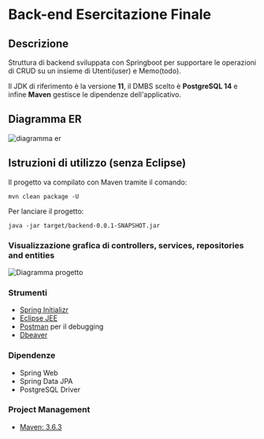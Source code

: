 # Back-end Esercitazione Finale

## Descrizione
Struttura di backend sviluppata con Springboot per supportare le operazioni di CRUD su un insieme di Utenti(user) e Memo(todo).

Il JDK di riferimento è la versione **11**, il DMBS scelto è **PostgreSQL 14** e infine **Maven** gestisce le dipendenze dell'applicativo.

## Diagramma ER
![diagramma er](https://i.imgur.com/DoMhP1b.png)

## Istruzioni di utilizzo (senza Eclipse)
Il progetto va compilato con Maven tramite il comando:

```mvn clean package -U```

Per lanciare il progetto:

```java -jar target/backend-0.0.1-SNAPSHOT.jar```

### Visualizzazione grafica di controllers, services, repositories and entities
![Diagramma progetto](https://i.imgur.com/QGCErKv.png)


### Strumenti
- [Spring Initializr](https://start.spring.io/)
- [Eclipse JEE](https://www.eclipse.org/downloads/packages/release/kepler/sr2/eclipse-ide-java-ee-developers)
- [Postman](https://www.postman.com/) per il debugging
- [Dbeaver](https://dbeaver.io/)

### Dipendenze
- Spring Web 
- Spring Data JPA
- PostgreSQL Driver

### Project Management
- [Maven: 3.6.3](https://maven.apache.org/)



